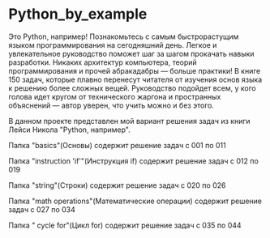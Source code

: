 # Python_by_example

Это Python, например! Познакомьтесь с самым быстрорастущим языком программирования на сегодняшний день. Легкое и увлекательное руководство поможет шаг за шагом прокачать навыки разработки. Никаких архитектур компьютера, теорий программирования и прочей абракадабры — больше практики! В книге 150 задач, которые плавно перенесут читателя от изучения основ языка к решению более сложных вещей. Руководство подойдет всем, у кого голова идет кругом от технического жаргона и пространных объяснений — автор уверен, что учить можно и без этого.

В данном проекте представлен мой вариант решения задач из книги Лейси Никола "Python, например".

Папка "basics"(Основы) содержит решение задач с 001 по 011

Папка "instruction 'if'"(Инструкция if) содержит решение задач с 012 по 019

Папка "string"(Строки) содержит решение задач с 020 по 026

Папка "math operations"(Математические операции) содержит решение задач с 027 по 034

Папка " cycle for"(Цикл for) содержит решение задач с 035 по 044